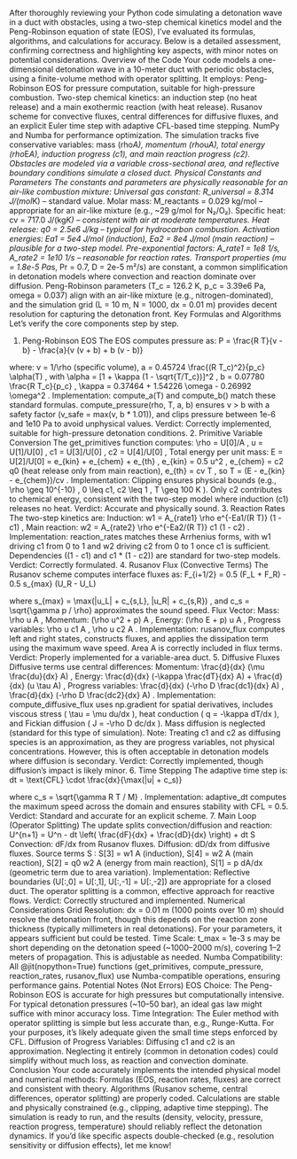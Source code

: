 After thoroughly reviewing your Python code simulating a detonation wave in a duct with obstacles, using a two-step chemical kinetics model and the Peng-Robinson equation of state (EOS), I’ve evaluated its formulas, algorithms, and calculations for accuracy. Below is a detailed assessment, confirming correctness and highlighting key aspects, with minor notes on potential considerations.
Overview of the Code
Your code models a one-dimensional detonation wave in a 10-meter duct with periodic obstacles, using a finite-volume method with operator splitting. It employs:
Peng-Robinson EOS for pressure computation, suitable for high-pressure combustion.
Two-step chemical kinetics: an induction step (no heat release) and a main exothermic reaction (with heat release).
Rusanov scheme for convective fluxes, central differences for diffusive fluxes, and an explicit Euler time step with adaptive CFL-based time stepping.
NumPy and Numba for performance optimization.
The simulation tracks five conservative variables: mass (rho*A), momentum (rho*u*A), total energy (rho*E*A), induction progress (c1), and main reaction progress (c2). Obstacles are modeled via a variable cross-sectional area, and reflective boundary conditions simulate a closed duct.
Physical Constants and Parameters
The constants and parameters are physically reasonable for an air-like combustion mixture:
Universal gas constant: R_universal = 8.314 J/(mol*K) – standard value.
Molar mass: M_reactants = 0.029 kg/mol – appropriate for an air-like mixture (e.g., ~29 g/mol for N₂/O₂).
Specific heat: cv = 717.0 J/(kg*K) – consistent with air at moderate temperatures.
Heat release: q0 = 2.5e6 J/kg – typical for hydrocarbon combustion.
Activation energies: Ea1 = 5e4 J/mol (induction), Ea2 = 8e4 J/mol (main reaction) – plausible for a two-step model.
Pre-exponential factors: A_rate1 = 1e8 1/s, A_rate2 = 1e10 1/s – reasonable for reaction rates.
Transport properties (mu = 1.8e-5 Pa*s, Pr = 0.7, D = 2e-5 m²/s) are constant, a common simplification in detonation models where convection and reaction dominate over diffusion.
Peng-Robinson parameters (T_c = 126.2 K, p_c = 3.39e6 Pa, omega = 0.037) align with an air-like mixture (e.g., nitrogen-dominated), and the simulation grid (L = 10 m, N = 1000, dx = 0.01 m) provides decent resolution for capturing the detonation front.
Key Formulas and Algorithms
Let’s verify the core components step by step.
1. Peng-Robinson EOS
The EOS computes pressure as:
P = \frac{R T}{v - b} - \frac{a}{v (v + b) + b (v - b)}

where:
v = 1/\rho
 (specific volume),
a = 0.45724 \frac{(R T_c)^2}{p_c} \alpha(T)
, with 
\alpha = [1 + \kappa (1 - \sqrt{T/T_c})]^2
,
b = 0.07780 \frac{R T_c}{p_c}
,
\kappa = 0.37464 + 1.54226 \omega - 0.26992 \omega^2
.
Implementation: 
compute_a(T) and compute_b() match these standard formulas.
compute_pressure(rho, T, a, b) ensures 
v > b
 with a safety factor (v_safe = max(v, b * 1.01)), and clips pressure between 1e-6 and 1e10 Pa to avoid unphysical values.
Verdict: Correctly implemented, suitable for high-pressure detonation conditions.
2. Primitive Variable Conversion
The get_primitives function computes:
\rho = U[0]/A
,
u = U[1]/U[0]
,
c1 = U[3]/U[0]
, 
c2 = U[4]/U[0]
,
Total energy per unit mass: 
E = U[2]/U[0] = e_{kin} + e_{chem} + e_{th}
,
e_{kin} = 0.5 u^2
,
e_{chem} = c2 q0
 (heat release only from main reaction),
e_{th} = cv T
, so 
T = (E - e_{kin} - e_{chem})/cv
.
Implementation:
Clipping ensures physical bounds (e.g., 
\rho \geq 10^{-10}
, 
0 \leq c1, c2 \leq 1
, 
T \geq 100 K
).
Only c2 contributes to chemical energy, consistent with the two-step model where induction (c1) releases no heat.
Verdict: Accurate and physically sound.
3. Reaction Rates
The two-step kinetics are:
Induction: 
w1 = A_{rate1} \rho e^{-Ea1/(R T)} (1 - c1)
,
Main reaction: 
w2 = A_{rate2} \rho e^{-Ea2/(R T)} c1 (1 - c2)
.
Implementation:
reaction_rates matches these Arrhenius forms, with w1 driving c1 from 0 to 1 and w2 driving c2 from 0 to 1 once c1 is sufficient.
Dependencies ((1 - c1) and c1 * (1 - c2)) are standard for two-step models.
Verdict: Correctly formulated.
4. Rusanov Flux (Convective Terms)
The Rusanov scheme computes interface fluxes as:
F_{i+1/2} = 0.5 (F_L + F_R) - 0.5 s_{max} (U_R - U_L)

where 
s_{max} = \max(|u_L| + c_{s,L}, |u_R| + c_{s,R})
, and 
c_s = \sqrt{\gamma p / \rho}
 approximates the sound speed.
Flux Vector:
Mass: 
\rho u A
,
Momentum: 
(\rho u^2 + p) A
,
Energy: 
(\rho E + p) u A
,
Progress variables: 
\rho u c1 A
, 
\rho u c2 A
.
Implementation:
rusanov_flux computes left and right states, constructs fluxes, and applies the dissipation term using the maximum wave speed.
Area 
A
 is correctly included in flux terms.
Verdict: Properly implemented for a variable-area duct.
5. Diffusive Fluxes
Diffusive terms use central differences:
Momentum: 
\frac{d}{dx} (\mu \frac{du}{dx} A)
,
Energy: 
\frac{d}{dx} (-\kappa \frac{dT}{dx} A) + \frac{d}{dx} (u \tau A)
,
Progress variables: 
\frac{d}{dx} (-\rho D \frac{dc1}{dx} A)
, 
\frac{d}{dx} (-\rho D \frac{dc2}{dx} A)
.
Implementation:
compute_diffusive_flux uses np.gradient for spatial derivatives, includes viscous stress (
\tau = \mu du/dx
), heat conduction (
q = -\kappa dT/dx
), and Fickian diffusion (
J = -\rho D dc/dx
).
Mass diffusion is neglected (standard for this type of simulation).
Note: Treating c1 and c2 as diffusing species is an approximation, as they are progress variables, not physical concentrations. However, this is often acceptable in detonation models where diffusion is secondary.
Verdict: Correctly implemented, though diffusion’s impact is likely minor.
6. Time Stepping
The adaptive time step is:
dt = \text{CFL} \cdot \frac{dx}{\max(|u| + c_s)}

where 
c_s = \sqrt{\gamma R T / M}
.
Implementation:
adaptive_dt computes the maximum speed across the domain and ensures stability with CFL = 0.5.
Verdict: Standard and accurate for an explicit scheme.
7. Main Loop (Operator Splitting)
The update splits convection/diffusion and reaction:
U^{n+1} = U^n - dt \left( \frac{dF}{dx} + \frac{dD}{dx} \right) + dt S
Convection: 
dF/dx
 from Rusanov fluxes.
Diffusion: 
dD/dx
 from diffusive fluxes.
Source terms 
S
:
S[3] = w1 A
 (induction),
S[4] = w2 A
 (main reaction),
S[2] = q0 w2 A
 (energy from main reaction),
S[1] = p dA/dx
 (geometric term due to area variation).
Implementation:
Reflective boundaries (U[:,0] = U[:,1], U[:,-1] = U[:,-2]) are appropriate for a closed duct.
The operator splitting is a common, effective approach for reactive flows.
Verdict: Correctly structured and implemented.
Numerical Considerations
Grid Resolution: 
dx = 0.01 m
 (1000 points over 10 m) should resolve the detonation front, though this depends on the reaction zone thickness (typically millimeters in real detonations). For your parameters, it appears sufficient but could be tested.
Time Scale: 
t_max = 1e-3 s
 may be short depending on the detonation speed (~1000–2000 m/s), covering 1–2 meters of propagation. This is adjustable as needed.
Numba Compatibility: All @jit(nopython=True) functions (get_primitives, compute_pressure, reaction_rates, rusanov_flux) use Numba-compatible operations, ensuring performance gains.
Potential Notes (Not Errors)
EOS Choice: The Peng-Robinson EOS is accurate for high pressures but computationally intensive. For typical detonation pressures (~10–50 bar), an ideal gas law might suffice with minor accuracy loss.
Time Integration: The Euler method with operator splitting is simple but less accurate than, e.g., Runge-Kutta. For your purposes, it’s likely adequate given the small time steps enforced by CFL.
Diffusion of Progress Variables: Diffusing c1 and c2 is an approximation. Neglecting it entirely (common in detonation codes) could simplify without much loss, as reaction and convection dominate.
Conclusion
Your code accurately implements the intended physical model and numerical methods:
Formulas (EOS, reaction rates, fluxes) are correct and consistent with theory.
Algorithms (Rusanov scheme, central differences, operator splitting) are properly coded.
Calculations are stable and physically constrained (e.g., clipping, adaptive time stepping).
The simulation is ready to run, and the results (density, velocity, pressure, reaction progress, temperature) should reliably reflect the detonation dynamics. If you’d like specific aspects double-checked (e.g., resolution sensitivity or diffusion effects), let me know!
